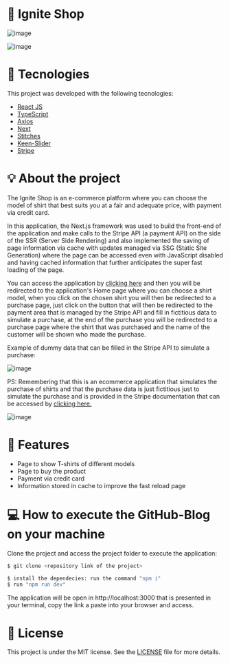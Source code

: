 # 🔖 Ignite Shop

![image](https://user-images.githubusercontent.com/56702492/210122412-8fa36d8a-6d6d-4824-887e-2e32d281cde5.png)

![image](https://user-images.githubusercontent.com/56702492/210122421-11fd8923-de92-450b-b498-cffa0aa927df.png)

# 🔧 Tecnologies

<p>This project was developed with the following tecnologies:</p>

- [React JS](https://pt-br.reactjs.org/)
- [TypeScript](https://www.typescriptlang.org/)
- [Axios](https://axios-http.com/ptbr/docs/intro)
- [Next](https://nextjs.org/)
- [Stitches](https://stitches.dev/)
- [Keen-Slider](https://keen-slider.io/)
- [Stripe](https://stripe.com/br)


# 💡 About the project
<p>
The Ignite Shop is an e-commerce platform where you can choose the model of shirt that best suits you at a fair and adequate price, with payment via credit card.
 
In this application, the Next.js framework was used to build the front-end of the application and make calls to the Stripe API (a payment API) on the side of the SSR (Server Side Rendering) and also implemented the saving of page information via cache with updates managed via SSG (Static Site Generation) where the page can be accessed even with JavaScript disabled and having cached information that further anticipates the super fast loading of the page.

You can access the application by <a href="https://ignite-shop-flax.vercel.app/">clicking here</a> and then you will be redirected to the application's Home page where you can choose a shirt model, when you click on   the chosen shirt you will then be redirected to a purchase page, just click on the button that will then be redirected to the payment area that is managed by the Stripe API and fill in fictitious data to simulate a purchase, at the end of the purchase you will be redirected to a purchase page where the shirt that was purchased and the name of the customer will be shown who made the purchase.

Example of dummy data that can be filled in the Stripe API to simulate a purchase:

![image](https://user-images.githubusercontent.com/56702492/210123036-dbb05e00-1ac9-475c-a96f-cbd6cc7a32ae.png)

PS: Remembering that this is an ecommerce application that simulates the purchase of shirts and that the purchase data is just fictitious just to simulate the purchase and is provided in the Stripe documentation that can be accessed by <a href="https://stripe.com/docs/testing">clicking here.</a>
</p>

![image](https://user-images.githubusercontent.com/56702492/210138703-6dd1af85-0f9f-4b49-b3b8-52a902e3831e.png)


# 🚀 Features

<ul>
  <li>Page to show T-shirts of different models</li>
  <li>Page to buy the product</li>
  <li>Payment via credit card</li>
  <li>Information stored in cache to improve the fast reload page</li>
</ul>

# 💻 How to execute the GitHub-Blog on your machine

<p>Clone the project and access the project folder to execute the application:</p>

```bash
$ git clone <repository link of the project>

$ install the dependecies: run the command "npm i"
$ run "npm run dev"
```

The application will be open in http://localhost:3000 that is presented in your terminal, copy the link a paste into your browser and access.

# 📝 License

This project is under the MIT license. See the [LICENSE](LICENSE.md) file for more details.
